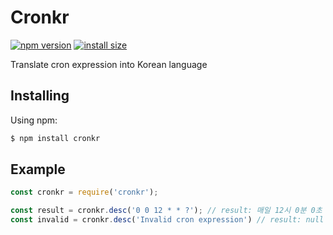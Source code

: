 # Cronkr
[![npm version](https://img.shields.io/npm/v/cronkr.svg?style=flat-square)](https://www.npmjs.org/package/cronkr)
[![install size](https://packagephobia.now.sh/badge?p=cronkr)](https://packagephobia.now.sh/result?p=cronkr)

Translate cron expression into Korean language

## Installing
Using npm:
```bash
$ npm install cronkr
```

## Example
```js
const cronkr = require('cronkr');

const result = cronkr.desc('0 0 12 * * ?'); // result: 매일 12시 0분 0초
const invalid = cronkr.desc('Invalid cron expression') // result: null
```

